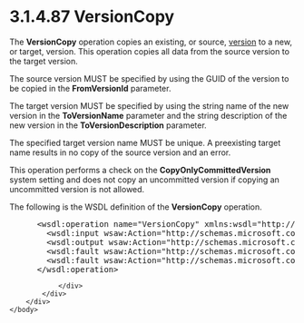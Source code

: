 <html dir="LTR" xmlns:mshelp="http://msdn.microsoft.com/mshelp" xmlns:ddue="http://ddue.schemas.microsoft.com/authoring/2003/5" xmlns:xlink="http://www.w3.org/1999/xlink" xmlns:tool="http://www.microsoft.com/tooltip">
    <head>
        <meta http-equiv="Content-Type" content="text/html; CHARSET=utf-8"></meta>
        <meta name="save" content="history"></meta>
        <title>3.1.4.87 VersionCopy</title>
        <xml>
            <mshelp:toctitle title="3.1.4.87 VersionCopy"></mshelp:toctitle>
            <mshelp:rltitle title="[MS-SSMDSWS-15]: VersionCopy"></mshelp:rltitle>
            <mshelp:keyword index="A" term="1c37175d-bd6f-40e4-914b-339c6cc76f20"></mshelp:keyword>
            <mshelp:attr name="DCSext.ContentType" value="open specification"></mshelp:attr>
            <mshelp:attr name="AssetID" value="1c37175d-bd6f-40e4-914b-339c6cc76f20"></mshelp:attr>
            <mshelp:attr name="TopicType" value="kbRef"></mshelp:attr>
            <mshelp:attr name="DCSext.Title" value="[MS-SSMDSWS-15]: VersionCopy" />
        </xml>
    </head>
    <body>
        <div id="header">
            <h1 class="heading">3.1.4.87 VersionCopy</h1>
        </div>
        <div id="mainSection">
            <div id="mainBody">
                <div id="allHistory" class="saveHistory"></div>
                <div id="sectionSection0" class="section" name="collapseableSection">
                    

<p>The <b>VersionCopy</b> operation copies an existing, or
source, <a href="ad350219-f30b-4bac-99e5-6477986f9a7a.md#gt_a00b8f2a-178a-4107-ac92-bdd95492f3e1">version</a> to a
new, or target, version. This operation copies all data from the source version
to the target version.</p>

<p>The source version MUST be specified by using the GUID of
the version to be copied in the <b>FromVersionId</b> parameter.</p>

<p>The target version MUST be specified by using the string
name of the new version in the <b>ToVersionName</b> parameter and the string
description of the new version in the <b>ToVersionDescription</b> parameter.</p>

<p>The specified target version name MUST be unique. A
preexisting target name results in no copy of the source version and an error.</p>

<p>This operation performs a check on the <b>CopyOnlyCommittedVersion</b>
system setting and does not copy an uncommitted version if copying an
uncommitted version is not allowed.</p>

<p>The following is the WSDL definition of the <b>VersionCopy</b>
operation.</p>

<dl>
<dd>
<div><pre> &lt;wsdl:operation name=&quot;VersionCopy&quot; xmlns:wsdl=&quot;http://schemas.xmlsoap.org/wsdl/&quot;&gt;
   &lt;wsdl:input wsaw:Action=&quot;http://schemas.microsoft.com/sqlserver/masterdataservices/2009/09/IService/VersionCopy&quot; name=&quot;VersionCopyRequest&quot; message=&quot;tns:VersionCopyRequest&quot; xmlns:wsaw=&quot;http://www.w3.org/2006/05/addressing/wsdl&quot; /&gt;
   &lt;wsdl:output wsaw:Action=&quot;http://schemas.microsoft.com/sqlserver/masterdataservices/2009/09/IService/VersionCopyResponse&quot; name=&quot;VersionCopyResponse&quot; message=&quot;tns:VersionCopyResponse&quot; xmlns:wsaw=&quot;http://www.w3.org/2006/05/addressing/wsdl&quot; /&gt;
   &lt;wsdl:fault wsaw:Action=&quot;http://schemas.microsoft.com/sqlserver/masterdataservices/2009/09/IService/VersionCopyEditionExpiredMessageFault&quot; name=&quot;EditionExpiredMessageFault&quot; message=&quot;tns:IService_VersionCopy_EditionExpiredMessageFault_FaultMessage&quot; xmlns:wsaw=&quot;http://www.w3.org/2006/05/addressing/wsdl&quot; /&gt;
   &lt;wsdl:fault wsaw:Action=&quot;http://schemas.microsoft.com/sqlserver/masterdataservices/2009/09/IService/VersionCopySkuNotSupportedMessageFault&quot; name=&quot;SkuNotSupportedMessageFault&quot; message=&quot;tns:IService_VersionCopy_SkuNotSupportedMessageFault_FaultMessage&quot; xmlns:wsaw=&quot;http://www.w3.org/2006/05/addressing/wsdl&quot; /&gt;
 &lt;/wsdl:operation&gt;
</pre></div>
</dd></dl>


                </div>
            </div>
        </div>
    </body>
</html>